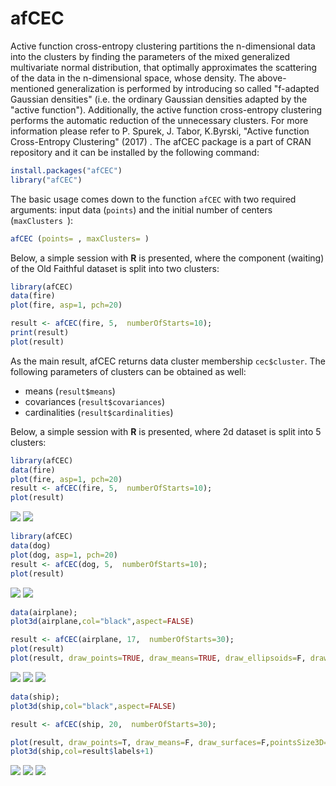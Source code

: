 afCEC
===

Active function cross-entropy clustering partitions the n-dimensional data into the clusters by finding the parameters of the mixed generalized multivariate normal distribution, that optimally approximates the scattering of the data in the n-dimensional space, whose density. The above-mentioned generalization is performed by introducing so called "f-adapted Gaussian densities" (i.e. the ordinary Gaussian densities adapted by the "active function"). Additionally, the active function cross-entropy clustering performs the automatic reduction of the unnecessary clusters. For more information please refer to P. Spurek, J. Tabor, K.Byrski, "Active function Cross-Entropy Clustering" (2017) .
The afCEC package is a part of CRAN repository and it can be installed by the following command:

```R
install.packages("afCEC")
library("afCEC")
```

The basic usage comes down to the function ` afCEC ` with two required arguments: input data (`points`) and the initial number of centers (`maxClusters `):

```R
afCEC (points= , maxClusters= )
```
Below, a simple session with **R** is presented, where the component
(waiting) of the Old Faithful dataset is split into two clusters:

```R
library(afCEC)
data(fire)
plot(fire, asp=1, pch=20)

result <- afCEC(fire, 5,  numberOfStarts=10);
print(result)
plot(result)
```

As the main result, afCEC returns data cluster membership `cec$cluster`. The following parameters of 
clusters can be obtained as well:

- means (`result$means`)
- covariances (`result$covariances`)
- cardinalities (`result$cardinalities`)

Below, a simple session with **R** is presented, where 2d dataset is split into 5 clusters:

```R
library(afCEC)
data(fire)
plot(fire, asp=1, pch=20)
result <- afCEC(fire, 5,  numberOfStarts=10);
plot(result)
```

![](https://raw.githubusercontent.com/GeigenPrinzipal/afCEC/gh-pages/static/fire.png)
![](https://raw.githubusercontent.com/GeigenPrinzipal/afCEC/gh-pages/static/fire_c.png)

```R
library(afCEC)
data(dog)
plot(dog, asp=1, pch=20)
result <- afCEC(dog, 5,  numberOfStarts=10);
plot(result)
```

![](https://raw.githubusercontent.com/GeigenPrinzipal/afCEC/gh-pages/static/dog.png)
![](https://raw.githubusercontent.com/GeigenPrinzipal/afCEC/gh-pages/static/dog_c.png)

```R
data(airplane);
plot3d(airplane,col="black",aspect=FALSE)

result <- afCEC(airplane, 17,  numberOfStarts=30);
plot(result)
plot(result, draw_points=TRUE, draw_means=TRUE, draw_ellipsoids=F, draw_surfaces=F)
```

![](https://raw.githubusercontent.com/GeigenPrinzipal/afCEC/gh-pages/static/airplane.png)
![](https://raw.githubusercontent.com/GeigenPrinzipal/afCEC/gh-pages/static/airplane_c.png)
![](https://raw.githubusercontent.com/GeigenPrinzipal/afCEC/gh-pages/static/airplane_p.png)

```R
data(ship);
plot3d(ship,col="black",aspect=FALSE)

result <- afCEC(ship, 20,  numberOfStarts=30);

plot(result, draw_points=T, draw_means=F, draw_surfaces=F,pointsSize3D=0.001)
plot3d(ship,col=result$labels+1)
```

![](https://raw.githubusercontent.com/GeigenPrinzipal/afCEC/gh-pages/static/ship.png)
![](https://raw.githubusercontent.com/GeigenPrinzipal/afCEC/gh-pages/static/ship_c.png)
![](https://raw.githubusercontent.com/GeigenPrinzipal/afCEC/gh-pages/static/ship_p.png)
